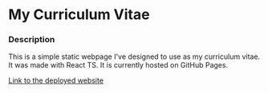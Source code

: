 # My Curriculum Vitae

### Description
 This is a simple static webpage I've designed to use as my curriculum vitae. It was made with React TS.
 It is currently hosted on GitHub Pages.

 [Link to the deployed website](https://joas124.github.io/)